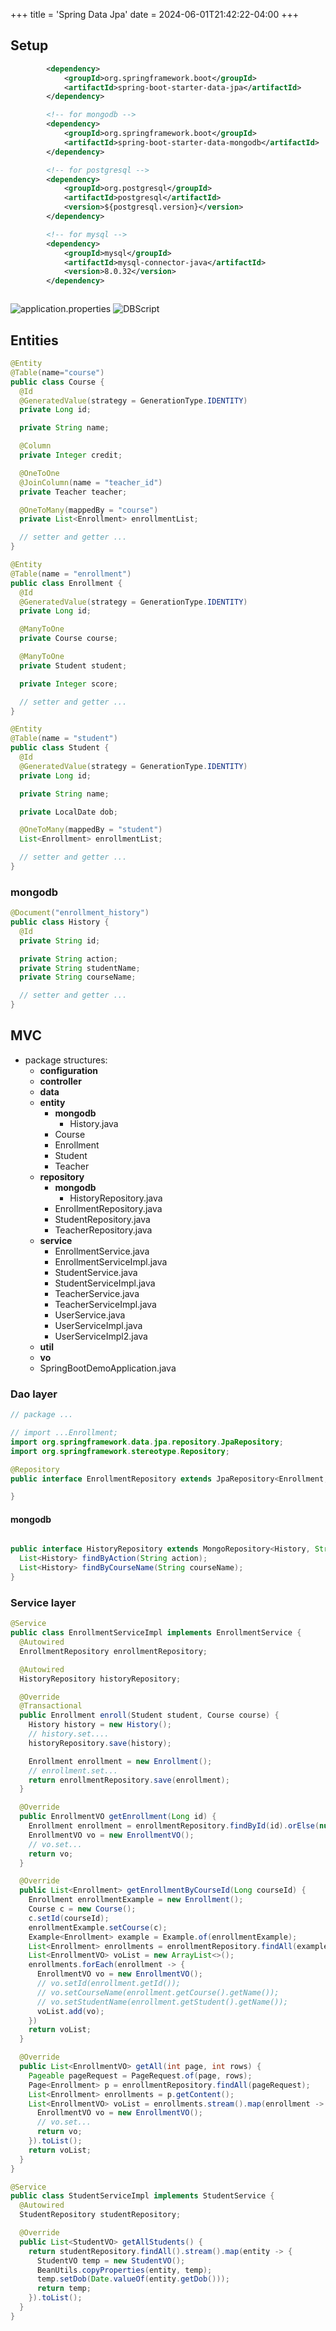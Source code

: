 +++
title = 'Spring Data Jpa'
date = 2024-06-01T21:42:22-04:00
+++

## Setup
```xml {filename="pom.xml"}
        <dependency>
            <groupId>org.springframework.boot</groupId>
            <artifactId>spring-boot-starter-data-jpa</artifactId>
        </dependency>

        <!-- for mongodb -->
        <dependency>
            <groupId>org.springframework.boot</groupId>
            <artifactId>spring-boot-starter-data-mongodb</artifactId>
        </dependency>

        <!-- for postgresql -->
        <dependency>
            <groupId>org.postgresql</groupId>
            <artifactId>postgresql</artifactId>
            <version>${postgresql.version}</version>
        </dependency>

        <!-- for mysql -->
        <dependency>
            <groupId>mysql</groupId>
            <artifactId>mysql-connector-java</artifactId>
            <version>8.0.32</version>
        </dependency>

```

```yaml {filename="application.properties"}
```
![application.properties](images-springdatajpa/1.png)
![DBScript](images-springdatajpa/2.png)


## Entities
```java {filename="Course.java"}
@Entity
@Table(name="course")
public class Course {
  @Id
  @GeneratedValue(strategy = GenerationType.IDENTITY)
  private Long id;

  private String name;

  @Column
  private Integer credit;

  @OneToOne
  @JoinColumn(name = "teacher_id")
  private Teacher teacher;

  @OneToMany(mappedBy = "course")
  private List<Enrollment> enrollmentList;

  // setter and getter ...
}
```

```java {filename="Enrollment.java"}
@Entity
@Table(name = "enrollment")
public class Enrollment {
  @Id
  @GeneratedValue(strategy = GenerationType.IDENTITY)
  private Long id;

  @ManyToOne
  private Course course;

  @ManyToOne
  private Student student;

  private Integer score;

  // setter and getter ...
}
```

```java {filename="Student.java"}
@Entity
@Table(name = "student")
public class Student {
  @Id
  @GeneratedValue(strategy = GenerationType.IDENTITY)
  private Long id;

  private String name;

  private LocalDate dob;

  @OneToMany(mappedBy = "student")
  List<Enrollment> enrollmentList;

  // setter and getter ...
}
```

### mongodb
```java {filename="mongodb/History.java"}
@Document("enrollment_history")
public class History {
  @Id
  private String id;

  private String action;
  private String studentName;
  private String courseName;

  // setter and getter ...
}
```

## MVC
- package structures:
  - **configuration**
  - **controller**
  - **data**
  - **entity**
    - **mongodb**
      - History.java
    - Course
    - Enrollment
    - Student
    - Teacher
  - **repository**
    - **mongodb**
      - HistoryRepository.java
    - EnrollmentRepository.java
    - StudentRepository.java
    - TeacherRepository.java
  - **service**
    - EnrollmentService.java
    - EnrollmentServiceImpl.java
    - StudentService.java
    - StudentServiceImpl.java
    - TeacherService.java
    - TeacherServiceImpl.java
    - UserService.java
    - UserServiceImpl.java
    - UserServiceImpl2.java
  - **util**
  - **vo**
  - SpringBootDemoApplication.java

### Dao layer
```java {filename="repository/EnrollmentRepository.java"}
// package ...

// import ...Enrollment;
import org.springframework.data.jpa.repository.JpaRepository;
import org.springframework.stereotype.Repository;

@Repository
public interface EnrollmentRepository extends JpaRepository<Enrollment, Long> {

}
```

#### mongodb
```java {filename="repository/mongodb/HistoryRepository.java"}

public interface HistoryRepository extends MongoRepository<History, String> {
  List<History> findByAction(String action);
  List<History> findByCourseName(String courseName);
}
```


### Service layer
```java {filename="EnrollmentServiceImpl.java"}
@Service
public class EnrollmentServiceImpl implements EnrollmentService {
  @Autowired
  EnrollmentRepository enrollmentRepository;

  @Autowired
  HistoryRepository historyRepository;

  @Override
  @Transactional
  public Enrollment enroll(Student student, Course course) {
    History history = new History();
    // history.set....
    historyRepository.save(history);

    Enrollment enrollment = new Enrollment();
    // enrollment.set...
    return enrollmentRepository.save(enrollment);
  }

  @Override
  public EnrollmentVO getEnrollment(Long id) {
    Enrollment enrollment = enrollmentRepository.findById(id).orElse(null);
    EnrollmentVO vo = new EnrollmentVO();
    // vo.set...
    return vo;
  }

  @Override
  public List<Enrollment> getEnrollmentByCourseId(Long courseId) {
    Enrollment enrollmentExample = new Enrollment();
    Course c = new Course();
    c.setId(courseId);
    enrollmentExample.setCourse(c);
    Example<Enrollment> example = Example.of(enrollmentExample);
    List<Enrollment> enrollments = enrollmentRepository.findAll(example);
    List<EnrollmentVO> voList = new ArrayList<>();
    enrollments.forEach(enrollment -> {
      EnrollmentVO vo = new EnrollmentVO();
      // vo.setId(enrollment.getId());
      // vo.setCourseName(enrollment.getCourse().getName());
      // vo.setStudentName(enrollment.getStudent().getName());
      voList.add(vo);
    })
    return voList;
  }

  @Override
  public List<EnrollmentVO> getAll(int page, int rows) {
    Pageable pageRequest = PageRequest.of(page, rows);
    Page<Enrollment> p = enrollmentRepository.findAll(pageRequest);
    List<Enrollment> enrollments = p.getContent();
    List<EnrollmentVO> voList = enrollments.stream().map(enrollment -> {
      EnrollmentVO vo = new EnrollmentVO();
      // vo.set...
      return vo;
    }).toList();
    return voList;
  }
}
```

```java {filename="StudentServiceImpl.java"}
@Service
public class StudentServiceImpl implements StudentService {
  @Autowired
  StudentRepository studentRepository;

  @Override
  public List<StudentVO> getAllStudents() {
    return studentRepository.findAll().stream().map(entity -> {
      StudentVO temp = new StudentVO();
      BeanUtils.copyProperties(entity, temp);
      temp.setDob(Date.valueOf(entity.getDob()));
      return temp;
    }).toList();
  }
}
```